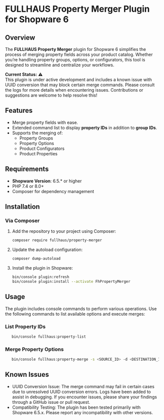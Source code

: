 # FULLHAUS Property Merger Plugin for Shopware 6

## Overview

The **FULLHAUS Property Merger** plugin for Shopware 6 simplifies the process of merging property fields across your product catalog. Whether you’re handling property groups, options, or configurators, this tool is designed to streamline and centralize your workflows.

**Current Status:** ⚠️  
This plugin is under active development and includes a known issue with UUID conversion that may block certain merge commands. Please consult the logs for more details when encountering issues. Contributions or suggestions are welcome to help resolve this!

## Features

- Merge property fields with ease.
- Extended command list to display **property IDs** in addition to **group IDs**.
- Supports the merging of:
  - Property Groups
  - Property Options
  - Product Configurators
  - Product Properties

## Requirements

- **Shopware Version**: 6.5.* or higher
- PHP 7.4 or 8.0+
- Composer for dependency management

## Installation

### Via Composer

1. Add the repository to your project using Composer:
   ```bash
   composer require fullhaus/property-merger
   
2. Update the autoload configuration:
      ```bash
     composer dump-autoload
      
3. Install the plugin in Shopware:
      ```bash
      bin/console plugin:refresh
      bin/console plugin:install --activate FhPropertyMerger

## Usage

The plugin includes console commands to perform various operations. Use the following commands to list available options and execute merges:

### List Property IDs
   ```bash
      bin/console fullhaus:property-list
```

### Merge Property Options
   ```bash
      bin/console fullhaus:property-merge -s <SOURCE_ID> -d <DESTINATION_ID>
```

## Known Issues
- UUID Conversion Issue: The merge command may fail in certain cases due to unresolved UUID conversion errors. Logs have been added to assist in debugging. If you encounter issues, please share your findings through a GitHub issue or pull request.
- Compatibility Testing: The plugin has been tested primarily with Shopware 6.5.x. Please report any incompatibility with other versions.
